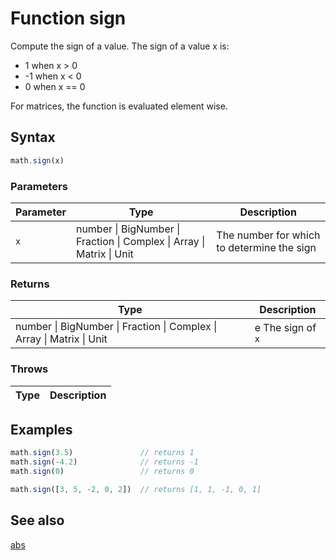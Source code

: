 <!-- Note: This file is automatically generated from source code comments. Changes made in this file will be overridden. -->

# Function sign

Compute the sign of a value. The sign of a value x is:

-  1 when x > 0
- -1 when x < 0
-  0 when x == 0

For matrices, the function is evaluated element wise.


## Syntax

```js
math.sign(x)
```

### Parameters

Parameter | Type | Description
--------- | ---- | -----------
`x` | number &#124; BigNumber &#124; Fraction &#124; Complex &#124; Array &#124; Matrix &#124; Unit |  The number for which to determine the sign

### Returns

Type | Description
---- | -----------
number &#124; BigNumber &#124; Fraction &#124; Complex &#124; Array &#124; Matrix &#124; Unit | e The sign of `x`


### Throws

Type | Description
---- | -----------


## Examples

```js
math.sign(3.5)               // returns 1
math.sign(-4.2)              // returns -1
math.sign(0)                 // returns 0

math.sign([3, 5, -2, 0, 2])  // returns [1, 1, -1, 0, 1]
```


## See also

[abs](abs.md)

